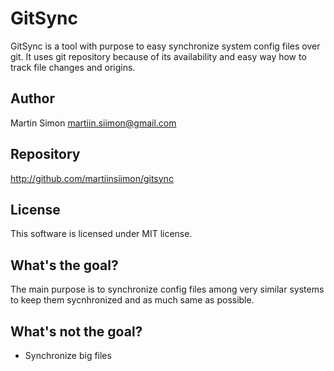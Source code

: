 # GitSync #

GitSync is a tool with purpose to easy synchronize system config files over git.
It uses git repository because of its availability and easy way how to track file
changes and origins.

## Author ##
Martin Simon <martiin.siimon@gmail.com>

## Repository ##
http://github.com/martiinsiimon/gitsync

## License ##
This software is licensed under MIT license.

## What's the goal? ##
The main purpose is to synchronize config files among very
similar systems to keep them sycnhronized and as much same as possible.

## What's not the goal? ##
 * Synchronize big files
